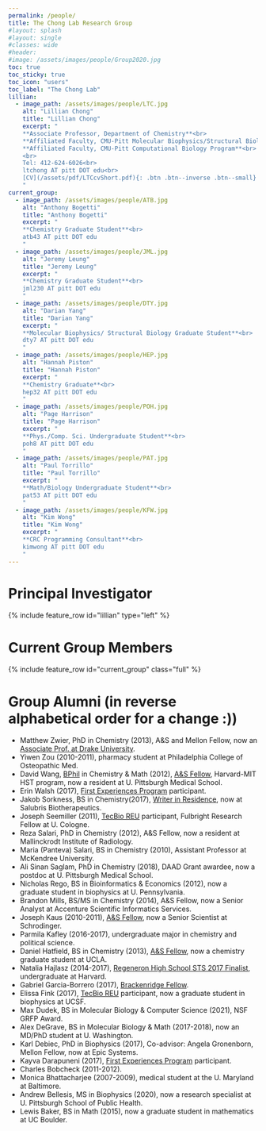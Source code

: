 ```yaml
---
permalink: /people/
title: The Chong Lab Research Group
#layout: splash
#layout: single
#classes: wide
#header:
#image: /assets/images/people/Group2020.jpg
toc: true
toc_sticky: true
toc_icon: "users"
toc_label: "The Chong Lab"
lillian:
  - image_path: /assets/images/people/LTC.jpg
    alt: "Lillian Chong"
    title: "Lillian Chong"
    excerpt: "
    **Associate Professor, Department of Chemistry**<br>
    **Affiliated Faculty, CMU-Pitt Molecular Biophysics/Structural Biology Program**<br>
    **Affiliated Faculty, CMU-Pitt Computational Biology Program**<br>
    <br>
    Tel: 412-624-6026<br>
    ltchong AT pitt DOT edu<br>
    [CV](/assets/pdf/LTCcvShort.pdf){: .btn .btn--inverse .btn--small}
    "
current_group:
  - image_path: /assets/images/people/ATB.jpg
    alt: "Anthony Bogetti"
    title: "Anthony Bogetti"
    excerpt: "
    **Chemistry Graduate Student**<br>
    atb43 AT pitt DOT edu
    "
  - image_path: /assets/images/people/JML.jpg
    alt: "Jeremy Leung"
    title: "Jeremy Leung"
    excerpt: "
    **Chemistry Graduate Student**<br>
    jml230 AT pitt DOT edu
    "
  - image_path: /assets/images/people/DTY.jpg
    alt: "Darian Yang"
    title: "Darian Yang"
    excerpt: "
    **Molecular Biophysics/ Structural Biology Graduate Student**<br>
    dty7 AT pitt DOT edu
    "
  - image_path: /assets/images/people/HEP.jpg
    alt: "Hannah Piston"
    title: "Hannah Piston"
    excerpt: "
    **Chemistry Graduate**<br>
    hep32 AT pitt DOT edu
    "
  - image_path: /assets/images/people/POH.jpg
    alt: "Page Harrison"
    title: "Page Harrison"
    excerpt: "
    **Phys./Comp. Sci. Undergraduate Student**<br>
    poh8 AT pitt DOT edu
    "
  - image_path: /assets/images/people/PAT.jpg
    alt: "Paul Torrillo"
    title: "Paul Torrillo"
    excerpt: "
    **Math/Biology Undergraduate Student**<br>
    pat53 AT pitt DOT edu
    "
  - image_path: /assets/images/people/KFW.jpg
    alt: "Kim Wong"
    title: "Kim Wong"
    excerpt: "
    **CRC Programming Consultant**<br>
    kimwong AT pitt DOT edu
    "
---
```


# Principal Investigator
{% include feature_row id="lillian" type="left" %}

# Current Group Members
{% include feature_row id="current_group" class="full" %}

# Group Alumni (in reverse alphabetical order for a change :))

* Matthew Zwier, PhD in Chemistry (2013), A&S and Mellon Fellow, now an [Associate Prof. at Drake University](https://www.drake.edu/chemistry/facultystaff/drmatthewzwier/).  
* Yiwen Zou (2010-2011), pharmacy student at Philadelphia College of Osteopathic Med.  
* David Wang, [BPhil](http://www.honorscollege.pitt.edu/bphil-degree) in Chemistry & Math (2012), [A&S Fellow](https://www.asundergrad.pitt.edu/research/awards-and-funding#summer-undergraduate-research-awards), Harvard-MIT HST program, now a resident at U. Pittsburgh Medical School.  
* Erin Walsh (2017), [First Experiences Program](https://www.asundergrad.pitt.edu/research/first-experiences-research) participant.  
* Jakob Sorkness, BS in Chemistry(2017), [Writer in Residence](https://medium.com/pitt-undergraduate-science-writing), now at Salubris Biotherapeutics.  
* Joseph Seemiller (2011), [TecBio REU](http://www.tecbioreu.pitt.edu/) participant, Fulbright Research Fellow at U. Cologne.  
* Reza Salari, PhD in Chemistry (2012), A&S Fellow, now a resident at Mallinckrodt Institute of Radiology.  
* Maria (Panteva) Salari, BS in Chemistry (2010), Assistant Professor at McKendree University.  
* Ali Sinan Saglam, PhD in Chemistry (2018), DAAD Grant awardee, now a postdoc at U. Pittsburgh Medical School.  
* Nicholas Rego, BS in Bioinformatics & Economics (2012), now a graduate student in biophysics at U. Pennsylvania.  
* Brandon Mills, BS/MS in Chemistry (2014), A&S Fellow, now a Senior Analyst at Accenture Scientific Informatics Services.  
* Joseph Kaus (2010-2011), [A&S Fellow](https://www.asundergrad.pitt.edu/research/awards-and-funding#summer-undergraduate-research-awards), now a Senior Scientist at Schrodinger.  
* Parmila Kafley (2016-2017), undergraduate major in chemistry and political science.  
* Daniel Hatfield, BS in Chemistry (2013), [A&S Fellow](https://www.asundergrad.pitt.edu/research/awards-and-funding#summer-undergraduate-research-awards), now a chemistry graduate student at UCLA.  
* Natalia Hajlasz (2014-2017), [Regeneron High School STS 2017 Finalist](https://student.societyforscience.org/regeneronsts-finalists-2017), undergraduate at Harvard.
* Gabriel Garcia-Borrero (2017), [Brackenridge Fellow](http://www.honorscollege.pitt.edu/summer-brackenridge-fellowships).  
* Elissa Fink (2017), [TecBio REU](http://www.tecbioreu.pitt.edu/) participant, now a graduate student in biophysics at UCSF.  
* Max Dudek, BS in Molecular Biology & Computer Science (2021), NSF GRFP Award.  
* Alex DeGrave, BS in Molecular Biology & Math (2017-2018), now an MD/PhD student at U. Washington.  
* Karl Debiec, PhD in Biophysics (2017), Co-advisor: Angela Gronenborn, Mellon Fellow, now at Epic Systems.  
* Kayva Darapuneni (2017), [First Experiences Program](https://www.asundergrad.pitt.edu/research/first-experiences-research) participant.  
* Charles Bobcheck (2011-2012).  
* Monica Bhattacharjee (2007-2009), medical student at the U. Maryland at Baltimore. 
* Andrew Bellesis, MS in Biophysics (2020), now a research specialist at U. Pittsburgh School of Public Health.  
* Lewis Baker, BS in Math (2015), now a graduate student in mathematics at UC Boulder.  












